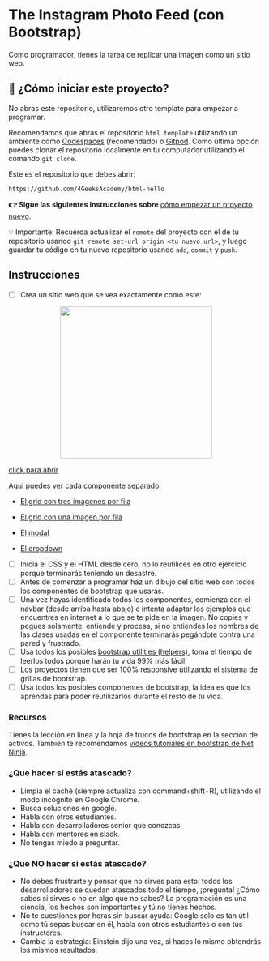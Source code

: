 <!-- hide -->
# The Instagram Photo Feed (con Bootstrap)
<!-- endhide -->
Como programador, tienes la tarea de replicar una imagen como un sitio web.

## 🌱  ¿Cómo iniciar este proyecto?

No abras este repositorio, utilizaremos otro template para empezar a programar.

Recomendamos que abras el repositorio `html template` utilizando un ambiente como [Codespaces](https://4geeks.com/lesson/what-is-github-codespaces) (recomendado) o [Gitpod](https://4geeks.com/lesson/how-to-use-gitpod). Como última opción puedes clonar el repositorio localmente en tu computador utilizando el comando `git clone`.

Este es el repositorio que debes abrir:

```
https://github.com/4GeeksAcademy/html-hello
```

**👉 Sigue las siguientes instrucciones sobre** [cómo empezar un proyecto nuevo](https://4geeks.com/lesson/how-to-start-a-project).

💡 Importante: Recuerda actualizar el `remote` del proyecto con el de tu repositorio usando `git remote set-url origin <tu nuevo url>`, y luego guardar tu código en tu nuevo repositorio usando `add`, `commit` y `push`.

## Instrucciones

- [ ] Crea un sitio web que se vea exactamente como este:

<p align="center">
<img height="300" src="https://github.com/breatheco-de/exercise-instagram-feed-bootstrap/blob/master/assets/preview.gif?raw=true?raw=true" />

[click para abrir](https://github.com/breatheco-de/exercise-instagram-feed-bootstrap/blob/master/assets/preview.gif?raw=true?raw=true)

Aqui puedes ver cada componente separado:

+ [El grid con tres imagenes por fila](https://github.com/breatheco-de/exercise-instagram-feed-bootstrap/blob/master/assets/preview1.png?raw=true?raw=true)

+ [El grid con una imagen por fila](https://github.com/breatheco-de/exercise-instagram-feed-bootstrap/blob/master/assets/preview2.png?raw=true?raw=true)

+ [El modal](https://github.com/breatheco-de/exercise-instagram-feed-bootstrap/blob/master/assets/preview3.png?raw=true?raw=true)

+ [El dropdown](https://github.com/breatheco-de/exercise-instagram-feed-bootstrap/blob/master/assets/preview4.png?raw=true?raw=true)

</p>

- [ ] Inicia el CSS y el HTML desde cero, no lo reutilices en otro ejercicio porque terminarás teniendo un desastre.
- [ ] Antes de comenzar a programar haz un dibujo del sitio web con todos los componentes de bootstrap que usarás.
- [ ] Una vez hayas identificado todos los componentes, comienza con el navbar (desde arriba hasta abajo) e intenta adaptar los ejemplos que encuentres en internet a lo que se te pide en la imagen. No copies y pegues solamente, entiende y procesa, si no entiendes los nombres de las clases usadas en el componente terminarás pegándote contra una pared y frustrado.
- [ ] Usa todos los posibles [bootstrap utilities (helpers)](https://getbootstrap.com/docs/5.1/layout/utilities/), toma el tiempo de leerlos todos porque harán tu vida 99% más fácil.
- [ ] Los proyectos tienen que ser 100% responsive utilizando el sistema de grillas de bootstrap.
- [ ] Usa todos los posibles componentes de bootstrap, la idea es que los aprendas para poder reutilizarlos durante el resto de tu vida.

### Recursos

Tienes la lección en línea y la hoja de trucos de bootstrap en la sección de activos. También te recomendamos [videos tutoriales en bootstrap de Net Ninja](https://www.youtube.com/watch?v=QAgrHLtG1Yk).

### ¿Que hacer si estás atascado?


- Limpia el  caché (siempre actualiza con command+shift+R), utilizando el modo incógnito en Google Chrome. 
- Busca soluciones en google. 
- Habla con otros estudiantes. 
- Habla con desarrolladores senior que conozcas. 
- Habla con mentores en slack.
- No tengas miedo a preguntar. 

### ¿Que **NO** hacer si estás atascado?

- No debes frustrarte y pensar que no sirves para esto: todos los desarrolladores se quedan atascados todo el tiempo, ¡pregunta! ¿Cómo sabes si sirves o no en algo que no sabes? 
La programación es una ciencia, los hechos son importantes y tú no tienes hechos.
- No te cuestiones por horas sin buscar ayuda: Google solo es tan útil como tú sepas buscar en él, habla con otros estudiantes o con tus instructores.
- Cambia la estrategia: Einstein dijo una vez, si haces lo mismo obtendrás los mismos resultados.
